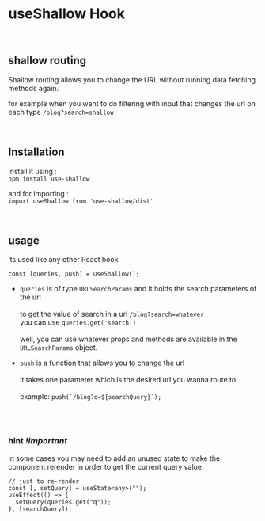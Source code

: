 # useShallow Hook

<br />

## shallow routing

Shallow routing allows you to change the URL without running data fetching methods again.

for example when you want to do filtering with input that changes the url on each type `/blog?search=shallow`

<br />

## Installation

install it using : <br />
`npm install use-shallow`

and for importing : <br />
`import useShallow from 'use-shallow/dist'`

<br />

## usage

its used like any other React hook

`const [queries, push] = useShallow();`

- `queries` is of type `URLSearchParams`
  and it holds the search parameters of the url
  <br />
  <br />
  to get the value of search in a url `/blog?search=whatever`
  <br />
  you can use `queries.get('search')`
  <br />
  <br />
  well, you can use whatever props and methods are available in the `URLSearchParams` object.

- `push` is a function that allows you to change the url
  <br />
  <br />
  it takes one parameter which is the desired url you wanna route to.
  <br />
  <br />
  example: `` push(`/blog?q=${searchQuery}`); ``

<br />
<br />

### hint _!important_

in some cases you may need to add an unused state to make the component rerender in order to get the current query value.

```tsx
// just to re-render
const [, setQuery] = useState<any>("");
useEffect(() => {
  setQuery(queries.get("q"));
}, [searchQuery]);
```
